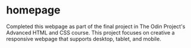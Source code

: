# homepage
Completed this webpage as part of the final project in The Odin Project's Advanced HTML and CSS course.
This project focuses on creative a responsive webpage that supports desktop, tablet, and mobile.